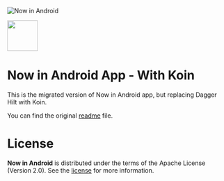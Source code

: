 ![Now in Android](docs/images/nia-splash.jpg "Now in Android")

<a href="https://play.google.com/store/apps/details?id=com.google.samples.apps.nowinandroid"><img src="https://play.google.com/intl/en_us/badges/static/images/badges/en_badge_web_generic.png" height="70"></a>

Now in Android App - With Koin
==================

This is the migrated version of Now in Android app, but replacing Dagger Hilt with Koin. 

You can find the original [readme](https://github.com/android/nowinandroid/blob/main/README.md) file.

# License

**Now in Android** is distributed under the terms of the Apache License (Version 2.0). See the
[license](LICENSE) for more information.

